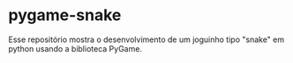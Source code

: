 # pygame-snake
Esse repositório mostra o desenvolvimento de um joguinho tipo "snake" em python usando a biblioteca PyGame.
